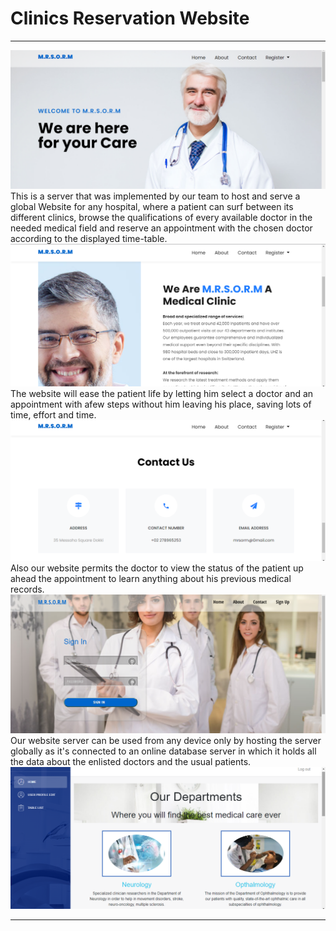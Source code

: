 # Clinics Reservation Website

---

![main](Results/Screenshot%20(13).png)
</br>
This is a server that was implemented by our team to host and serve a global Website for any hospital, where a patient can surf between its different clinics, browse the qualifications of every available doctor in the needed medical field and reserve an appointment with the chosen doctor according to the displayed time-table.
</br>
![main](Results/Screenshot%20(14).png)
</br>
The website will ease the patient life by letting him select a doctor and an appointment with afew steps without him leaving his place, saving lots of time, effort and time.
</br>
![main](Results/Screenshot%20(15).png)
</br>
Also our website permits the doctor to view the status of the patient up ahead the appointment to learn anything about his previous medical records.
</br>
![main](Results/Screenshot%20(16).png)
</br>
Our website server can be used from any device only by hosting the server globally as it's connected to an online database server in which it holds all the data about the enlisted doctors and the usual patients.
</br>
![main](Results/Screenshot%20(17).png)

---

